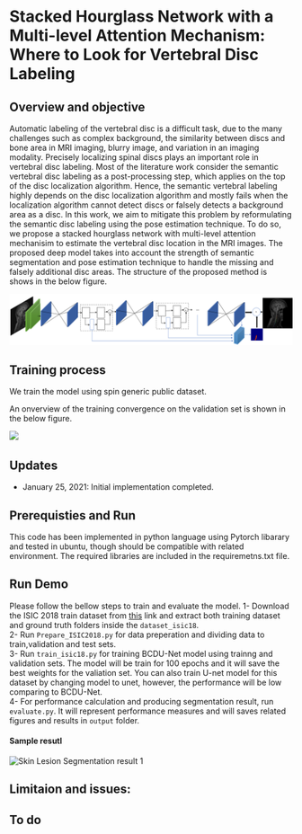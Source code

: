# Stacked Hourglass Network with a Multi-level Attention Mechanism: Where to Look for Vertebral Disc Labeling


## Overview and objective
Automatic labeling of the vertebral disc is a difficult task, due to the many challenges such as complex background, the similarity between discs and bone area in MRI imaging, blurry image, and variation in an imaging modality. Precisely localizing spinal discs plays an important role in vertebral disc labeling. Most of the literature work consider the semantic vertebral disc labeling as a post-processing step, which applies on the top of the disc localization algorithm. Hence, the semantic vertebral labeling highly depends on the disc localization algorithm and mostly fails when the localization algorithm cannot detect discs or falsely detects a background area as a disc. In this work, we aim to mitigate this problem by reformulating the semantic disc labeling using the pose estimation technique. To do so, we propose a stacked hourglass network with multi-level attention mechanisim to estimate the vertebral disc location in the MRI images. The proposed deep model takes into account the strength of semantic segmentation and pose estimation technique to handle the missing and falsely additional disc areas. The structure of the proposed method is shows in the below figure. 

![Diagram of the proposed method](https://github.com/rezazad68/DeepSpine/blob/main/images/proposed%20method.png)

## Training process
We train the model using spin generic public dataset. 

An onverview of the training convergence on the validation set is shown in the below figure. 


![](https://github.com/neuropoly-mila/deeppose/blob/main/images/Learning%20convergence.gif)



## Updates

- January 25, 2021: Initial implementation completed. 

## Prerequisties and Run
This code has been implemented in python language using Pytorch libarary and tested in ubuntu, though should be compatible with related environment. The required libraries are included in the requiremetns.txt file.

## Run Demo
Please follow the bellow steps to train and evaluate the model. 
1- Download the ISIC 2018 train dataset from [this](https://challenge.kitware.com/#phase/5abcb19a56357d0139260e53) link and extract both training dataset and ground truth folders inside the `dataset_isic18`. </br>
2- Run `Prepare_ISIC2018.py` for data preperation and dividing data to train,validation and test sets. </br>
3- Run `train_isic18.py` for training BCDU-Net model using trainng and validation sets. The model will be train for 100 epochs and it will save the best weights for the valiation set. You can also train U-net model for this dataset by changing model to unet, however, the performance will be low comparing to BCDU-Net. </br>
4- For performance calculation and producing segmentation result, run `evaluate.py`. It will represent performance measures and will saves related figures and results in `output` folder.</br>

#### Sample resutl

![Skin Lesion Segmentation result 1](https://github.com/rezazad68/LSTM-U-net/blob/master/output_images/1%20(1).png)


## Limitaion and issues: 


## To do




```
